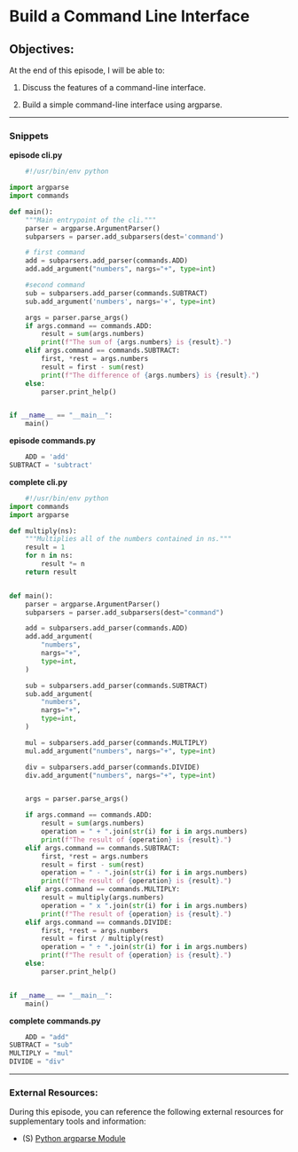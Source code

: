 # Build a Command Line Interface


## Objectives:

At the end of this episode, I will be able to:


1. Discuss the features of a command-line interface.


2. Build a simple command-line interface using argparse.

-----------------------------------------------------------


### Snippets

**episode cli.py**

```python
    #!/usr/bin/env python

import argparse
import commands

def main():
    """Main entrypoint of the cli."""
    parser = argparse.ArgumentParser()
    subparsers = parser.add_subparsers(dest='command')

    # first command
    add = subparsers.add_parser(commands.ADD)
    add.add_argument("numbers", nargs="+", type=int)

    #second command
    sub = subparsers.add_parser(commands.SUBTRACT) 
    sub.add_argument('numbers', nargs='+', type=int)

    args = parser.parse_args()
    if args.command == commands.ADD:
        result = sum(args.numbers)
        print(f"The sum of {args.numbers} is {result}.")
    elif args.command == commands.SUBTRACT:
        first, *rest = args.numbers
        result = first - sum(rest)
        print(f"The difference of {args.numbers} is {result}.")
    else:
        parser.print_help()


if __name__ == "__main__":
    main()

```

**episode commands.py**

```python
    ADD = 'add'
SUBTRACT = 'subtract'
```

**complete cli.py**

```python
    #!/usr/bin/env python
import commands
import argparse

def multiply(ns):
    """Multiplies all of the numbers contained in ns."""
    result = 1
    for n in ns:
        result *= n
    return result


def main():
    parser = argparse.ArgumentParser()
    subparsers = parser.add_subparsers(dest="command")

    add = subparsers.add_parser(commands.ADD)
    add.add_argument(
        "numbers",
        nargs="+",
        type=int,
    )

    sub = subparsers.add_parser(commands.SUBTRACT)
    sub.add_argument(
        "numbers",
        nargs="+",
        type=int,
    )

    mul = subparsers.add_parser(commands.MULTIPLY)
    mul.add_argument("numbers", nargs="+", type=int)

    div = subparsers.add_parser(commands.DIVIDE)
    div.add_argument("numbers", nargs="+", type=int)


    args = parser.parse_args()

    if args.command == commands.ADD:
        result = sum(args.numbers)
        operation = " + ".join(str(i) for i in args.numbers)
        print(f"The result of {operation} is {result}.")
    elif args.command == commands.SUBTRACT:
        first, *rest = args.numbers
        result = first - sum(rest)
        operation = " - ".join(str(i) for i in args.numbers)
        print(f"The result of {operation} is {result}.")
    elif args.command == commands.MULTIPLY:
        result = multiply(args.numbers)
        operation = " x ".join(str(i) for i in args.numbers)
        print(f"The result of {operation} is {result}.")
    elif args.command == commands.DIVIDE:
        first, *rest = args.numbers
        result = first / multiply(rest)
        operation = " ÷ ".join(str(i) for i in args.numbers)
        print(f"The result of {operation} is {result}.")
    else:
        parser.print_help()


if __name__ == "__main__":
    main()

```

**complete commands.py**

```python
    ADD = "add"
SUBTRACT = "sub"
MULTIPLY = "mul"
DIVIDE = "div"

```

-----------------------------------------------------------

### External Resources:

During this episode, you can reference the following external resources for supplementary tools and information:

- (S) [Python argparse Module](https://docs.python.org/3/library/argparse.html)

